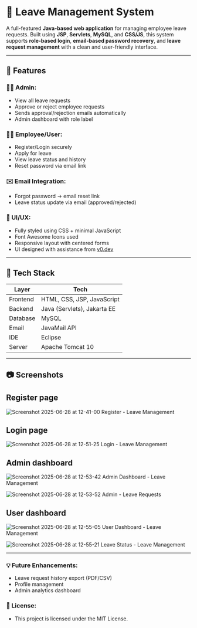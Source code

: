 # 🌿 Leave Management System

A full-featured **Java-based web application** for managing employee leave requests. Built using **JSP**, **Servlets**, **MySQL**, and **CSS/JS**, this system supports **role-based login**, **email-based password recovery**, and **leave request management** with a clean and user-friendly interface.

---

## 🚀 Features

### 👨‍💼 Admin:
- View all leave requests
- Approve or reject employee requests
- Sends approval/rejection emails automatically
- Admin dashboard with role label

### 👨‍🔧 Employee/User:
- Register/Login securely
- Apply for leave
- View leave status and history
- Reset password via email link

### ✉️ Email Integration:
- Forgot password → email reset link
- Leave status update via email (approved/rejected)

### 🎨 UI/UX:
- Fully styled using CSS + minimal JavaScript
- Font Awesome Icons used
- Responsive layout with centered forms
- UI designed with assistance from [v0.dev](https://v0.dev)

---

## 🧩 Tech Stack

| Layer     | Tech                            |
|-----------|---------------------------------|
| Frontend  | HTML, CSS, JSP, JavaScript      |
| Backend   | Java (Servlets), Jakarta EE     |
| Database  | MySQL                           |
| Email     | JavaMail API                    |
| IDE       | Eclipse                         |
| Server    | Apache Tomcat 10                |

---

## 📷 Screenshots

## Register page
![Screenshot 2025-06-28 at 12-41-00 Register - Leave Management](https://github.com/user-attachments/assets/5799e306-d848-468c-ba54-c54c7a757f6d)

## Login page
![Screenshot 2025-06-28 at 12-51-25 Login - Leave Management](https://github.com/user-attachments/assets/3817bf29-e97e-40fd-9abd-b576aebf6d51)

## Admin dashboard
![Screenshot 2025-06-28 at 12-53-42 Admin Dashboard - Leave Management](https://github.com/user-attachments/assets/0bc0aa01-5465-4220-b6e7-7f74fa0154be)


![Screenshot 2025-06-28 at 12-53-52 Admin - Leave Requests](https://github.com/user-attachments/assets/17f672e4-eca2-4d1e-b455-7f5e38924220)

## User dashboard
![Screenshot 2025-06-28 at 12-55-05 User Dashboard - Leave Management](https://github.com/user-attachments/assets/35515f32-864f-4ee3-b890-56af4c2cfc92)


![Screenshot 2025-06-28 at 12-55-21 Leave Status - Leave Management](https://github.com/user-attachments/assets/7c815013-fd07-44ef-8e14-17fe495dfc7b)

---

### 💡 Future Enhancements:
- Leave request history export (PDF/CSV)
- Profile management
- Admin analytics dashboard


### 📄 License:
- This project is licensed under the MIT License.
